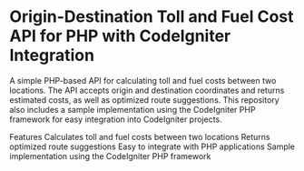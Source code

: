 # Origin-Destination Toll and Fuel Cost API for PHP with CodeIgniter Integration
A simple PHP-based API for calculating toll and fuel costs between two locations. The API accepts origin and destination coordinates and returns estimated costs, as well as optimized route suggestions. This repository also includes a sample implementation using the CodeIgniter PHP framework for easy integration into CodeIgniter projects.

Features
Calculates toll and fuel costs between two locations
Returns optimized route suggestions
Easy to integrate with PHP applications
Sample implementation using the CodeIgniter PHP framework
